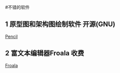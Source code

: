 #不错的软件

## 1 原型图和架构图绘制软件 开源(GNU)
[Pencil](http://pencil.evolus.vn/Next.html)

## 2 富文本编辑器Froala 收费
[Froala](https://www.froala.com/wysiwyg-editor)